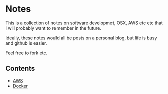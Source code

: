 # Notes

This is a collection of notes on software developmet, OSX, AWS etc etc that I will probably want to remember in the future.

Ideally, these notes would all be posts on a personal blog, but life is busy and github is easier.

Feel free to fork etc.

## Contents

- [AWS](aws/AWS.md)
- [Docker](docker/DOCKER.md)
